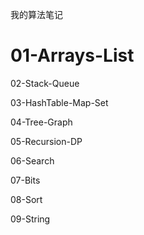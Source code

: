 我的算法笔记

# 01-Arrays-List

02-Stack-Queue

03-HashTable-Map-Set

04-Tree-Graph

05-Recursion-DP

06-Search

07-Bits

08-Sort

09-String
